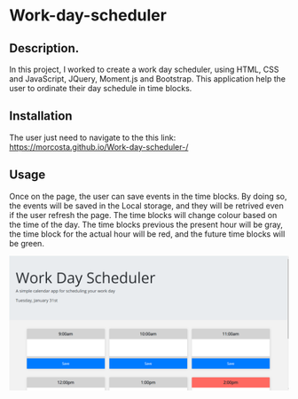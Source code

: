# Work-day-scheduler

## Description.
In this project, I worked to create a work day scheduler, using HTML, CSS and JavaScript, JQuery, Moment.js and Bootstrap. This application help the user to ordinate their day schedule in time blocks. 

## Installation
The user just need to navigate to the this link: https://morcosta.github.io/Work-day-scheduler-/

## Usage
Once on the page, the user can save events in the time blocks. By doing so, the events will be saved in the Local storage, and they will be retrived even if the user refresh the page. The time blocks will change colour based on the time of the day. The time blocks previous the present hour will be gray, the time block for the actual hour will be red, and the future time blocks will be green.

![alt text](https://github.com/MorCosta/Work-day-scheduler-/blob/396c2191d8a54bb0703b73cf549779cfabe27e5a/assets/Images/Screenshot%20.png)



